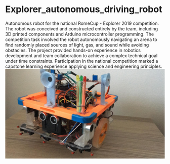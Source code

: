 # Explorer_autonomous_driving_robot
Autonomous robot for the national RomeCup - Explorer 2019 competition. The robot was conceived and constructed entirely by the team, including 3D printed components and Arduino microcontroller programming. The competition task involved the robot autonomously navigating an arena to find randomly placed sources of light, gas, and sound while avoiding obstacles. The project provided hands-on experience in robotics development and team collaboration to achieve a complex technical goal under time constraints. Participation in the national competition marked a capstone learning experience applying science and engineering principles.
![alt text](/Explorer.jpg)
